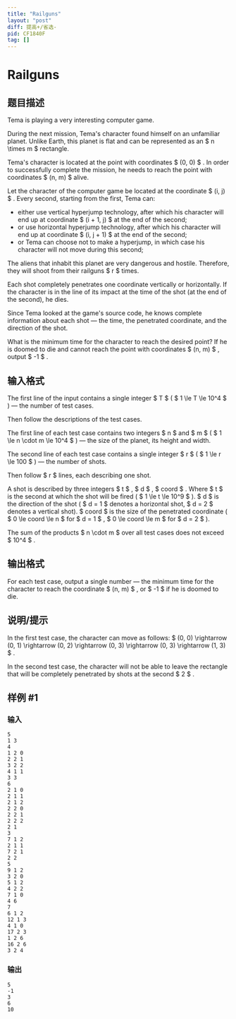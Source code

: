 ```yaml
---
title: "Railguns"
layout: "post"
diff: 提高+/省选-
pid: CF1840F
tag: []
---
```


# Railguns

## 题目描述

Tema is playing a very interesting computer game.

During the next mission, Tema's character found himself on an unfamiliar planet. Unlike Earth, this planet is flat and can be represented as an $ n \times m $ rectangle.

Tema's character is located at the point with coordinates $ (0, 0) $ . In order to successfully complete the mission, he needs to reach the point with coordinates $ (n, m) $ alive.

Let the character of the computer game be located at the coordinate $ (i, j) $ . Every second, starting from the first, Tema can:

- either use vertical hyperjump technology, after which his character will end up at coordinate $ (i + 1, j) $ at the end of the second;
- or use horizontal hyperjump technology, after which his character will end up at coordinate $ (i, j + 1) $ at the end of the second;
- or Tema can choose not to make a hyperjump, in which case his character will not move during this second;

The aliens that inhabit this planet are very dangerous and hostile. Therefore, they will shoot from their railguns $ r $ times.

Each shot completely penetrates one coordinate vertically or horizontally. If the character is in the line of its impact at the time of the shot (at the end of the second), he dies.

Since Tema looked at the game's source code, he knows complete information about each shot — the time, the penetrated coordinate, and the direction of the shot.

What is the minimum time for the character to reach the desired point? If he is doomed to die and cannot reach the point with coordinates $ (n, m) $ , output $ -1 $ .

## 输入格式

The first line of the input contains a single integer $ T $ ( $ 1 \le T \le 10^4 $ ) — the number of test cases.

Then follow the descriptions of the test cases.

The first line of each test case contains two integers $ n $ and $ m $ ( $ 1 \le n \cdot m \le 10^4 $ ) — the size of the planet, its height and width.

The second line of each test case contains a single integer $ r $ ( $ 1 \le r \le 100 $ ) — the number of shots.

Then follow $ r $ lines, each describing one shot.

A shot is described by three integers $ t $ , $ d $ , $ coord $ . Where $ t $ is the second at which the shot will be fired ( $ 1 \le t \le 10^9 $ ). $ d $ is the direction of the shot ( $ d = 1 $ denotes a horizontal shot, $ d = 2 $ denotes a vertical shot). $ coord $ is the size of the penetrated coordinate ( $ 0 \le coord \le n $ for $ d = 1 $ , $ 0 \le coord \le m $ for $ d = 2 $ ).

The sum of the products $ n \cdot m $ over all test cases does not exceed $ 10^4 $ .

## 输出格式

For each test case, output a single number — the minimum time for the character to reach the coordinate $ (n, m) $ , or $ -1 $ if he is doomed to die.

## 说明/提示

In the first test case, the character can move as follows: $ (0, 0) \rightarrow (0, 1) \rightarrow (0, 2) \rightarrow (0, 3) \rightarrow (0, 3) \rightarrow (1, 3) $ .

In the second test case, the character will not be able to leave the rectangle that will be completely penetrated by shots at the second $ 2 $ .

## 样例 #1

### 输入

```
5
1 3
4
1 2 0
2 2 1
3 2 2
4 1 1
3 3
6
2 1 0
2 1 1
2 1 2
2 2 0
2 2 1
2 2 2
2 1
3
7 1 2
2 1 1
7 2 1
2 2
5
9 1 2
3 2 0
5 1 2
4 2 2
7 1 0
4 6
7
6 1 2
12 1 3
4 1 0
17 2 3
1 2 6
16 2 6
3 2 4
```

### 输出

```
5
-1
3
6
10
```

